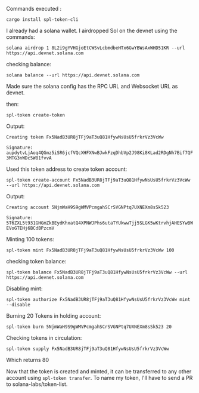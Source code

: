 Commands executed :

```cargo install spl-token-cli```

I already had a solana wallet. I airdropped Sol on the devnet using the commands:

```solana airdrop 1 8L2i9gYVHGjoEtCWSvLcbmdbeHTx6GwYBWsAxWHD51KR --url https://api.devnet.solana.com```

checking balance:

```solana balance --url https://api.devnet.solana.com```

Made sure the solana config has the RPC URL and Websocket URL as devnet.

then:

```spl-token create-token```

Output:

```Creating token Fx5NadB3UR8jTFj9aT3uQ81HfywNsUsU5frkrVz3VcWw```

```Signature: aupdytvLjAoq4QGmz5iSR6jcfVQcXHFXNwBJwkFzqDhbVp2J98Ki8KLad2RDgNh7Bif7QF3MTG3nWDc5W81fvvA```

Used this token address to create token account:

```spl-token create-account Fx5NadB3UR8jTFj9aT3uQ81HfywNsUsU5frkrVz3VcWw --url https://api.devnet.solana.com```

Output:

```Creating account 5NjmWaH9S9gWMVPcmgahSCrSVGNPtq7UXNEXm8sSk523```

```Signature: 5T6ZXL5t931GHGmZkBEydKhxatQ4XPNWJPhs6utaTYUkwwTjj5SLGK5wKtrvhjAHESYwBWEVoGTEHj6BCdBPzcmV```

Minting 100 tokens:

```spl-token mint Fx5NadB3UR8jTFj9aT3uQ81HfywNsUsU5frkrVz3VcWw 100```

checking token balance:

```spl-token balance Fx5NadB3UR8jTFj9aT3uQ81HfywNsUsU5frkrVz3VcWw --url https://api.devnet.solana.com```

Disabling mint:

```spl-token authorize Fx5NadB3UR8jTFj9aT3uQ81HfywNsUsU5frkrVz3VcWw mint --disable```

Burning 20 Tokens in holding account:

```spl-token burn 5NjmWaH9S9gWMVPcmgahSCrSVGNPtq7UXNEXm8sSk523 20```

Checking tokens in circulation:

```spl-token supply Fx5NadB3UR8jTFj9aT3uQ81HfywNsUsU5frkrVz3VcWw```

Which returns 80

Now that the token is created and minted, it can be transferred to any other account using ```spl-token transfer```. To name my token, I'll have to send a PR to solana-labs/token-list.
